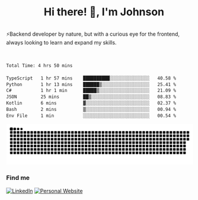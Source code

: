 <div id="user-content-toc">
  <ul align="center">
    <summary><h1 style="display: inline-block">Hi there! 👋, I'm Johnson</h1></summary>
  </ul>
</div>

⚡Backend developer by nature, but with a curious eye for the frontend, always looking to learn and expand my skills.

<br>


<!--START_SECTION:waka-->

```txt
Total Time: 4 hrs 50 mins

TypeScript   1 hr 57 mins    ██████████░░░░░░░░░░░░░░░   40.58 %
Python       1 hr 13 mins    ██████▒░░░░░░░░░░░░░░░░░░   25.41 %
C#           1 hr 1 min      █████▒░░░░░░░░░░░░░░░░░░░   21.09 %
JSON         25 mins         ██▒░░░░░░░░░░░░░░░░░░░░░░   08.83 %
Kotlin       6 mins          ▓░░░░░░░░░░░░░░░░░░░░░░░░   02.37 %
Bash         2 mins          ▒░░░░░░░░░░░░░░░░░░░░░░░░   00.94 %
Env File     1 min           ░░░░░░░░░░░░░░░░░░░░░░░░░   00.54 %
```

<!--END_SECTION:waka-->

<picture>
  <source  srcset="https://github.com/joshwambere/joshwambere/blob/output/github-contribution-grid-snake-dark.svg?palette=github-dark">
  <source  srcset="https://github.com/joshwambere/joshwambere/blob/output/github-contribution-grid-snake.svg">
  <img alt="github contribution grid snake animation" src="https://github.com/joshwambere/joshwambere/blob/output/github-contribution-grid-snake.svg">
</picture>

### Find me
<a href="https://www.linkedin.com/in/dusabe-johnson" target="_blank"><img src="https://img.shields.io/badge/LinkedIn-%230077B5.svg?&style=flat&logo=linkedin&logoColor=white" alt="LinkedIn"></a>
‎‎ [![Personal Website](https://img.shields.io/badge/visit-Johnsonis.me-blue)](https://johnsonis.me/)
